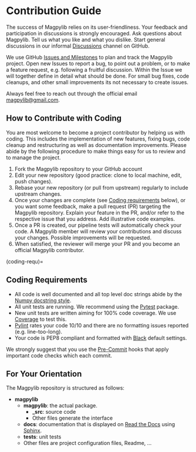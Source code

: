 # Contribution Guide

The success of Magpylib relies on its user-friendliness. Your feedback and participation in discussions is strongly encouraged. Ask questions about Magpylib. Tell us what you like and what you dislike. Start general discussions in our informal [Discussions](https://github.com/magpylib/magpylib/discussions) channel on GitHub.

We use GitHub [Issues and Milestones](https://github.com/magpylib/magpylib/issues) to plan and track the Magpylib project. Open new Issues to report a bug, to point out a problem, or to  make a feature request, e.g. following a fruitful discussion. Within the Issue we will together define in detail what should be done. For small bug fixes, code cleanups, and other small improvements its not necessary to create issues.

Always feel free to reach out through the official email <magpylib@gmail.com>.

## How to Contribute with Coding

You are most welcome to become a project contributor by helping us with coding. This includes the implementation of new features, fixing bugs, code cleanup and restructuring as well as documentation improvements. Please abide by the following procedure to make things easy for us to review and to manage the project.

1. Fork the Magpylib repository to your GitHub account
2. Edit your new repository (good practice: clone to local machine, edit, push changes).
3. Rebase your new repository (or pull from upstream) regularly to include upstream changes.
4. Once your changes are complete (see [Coding requirements](coding-requ) below), or you want some feedback, make a pull request (PR) targeting the Magpylib repository. Explain your feature in the PR, and/or refer to the respective issue that you address. Add illustrative code examples.
5. Once a PR is created, our pipeline tests will automatically check your code. A Magpylib member will review your contributions and discuss your changes. Possible improvements will be requested.
6. When satisfied, the reviewer will merge your PR and you become an official Magpylib contributor.

(coding-requ)=
## Coding Requirements

- All code is well documented and all top level doc strings abide by the [Numpy docstring style](https://numpydoc.readthedocs.io/en/latest/format.html).
- All unit tests are running. We recommend using the [Pytest](https://docs.pytest.org/en/7.4.x/) package.
- New unit tests are written aiming for 100% code coverage. We use [Coverage](https://coverage.readthedocs.io/en/) to test this.
- [Pylint](https://pylint.readthedocs.io/en/stable/) rates your code 10/10 and there are no formatting issues reported (e.g. line-too-long).
- Your code is PEP8 compliant and formatted with [Black](https://black.readthedocs.io/en/stable/) default settings.

We strongly suggest that you use the [Pre-Commit](https://pre-commit.com/) hooks that apply important code checks which each commit.

## For Your Orientation

The Magpylib repository is structured as follows:
- **magpylib**
    - **magpylib**: the actual package.
        - **_src**: source code
        - Other files generate the interface
    - **docs**: documentation that is displayed on [Read the Docs](https://readthedocs.org/) using [Sphinx](https://www.sphinx-doc.org/en/master/).
    - **tests**: unit tests
    - Other files are project configuration files, Readme, ...
